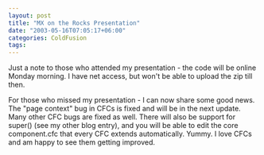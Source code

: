 ```yaml
---
layout: post
title: "MX on the Rocks Presentation"
date: "2003-05-16T07:05:17+06:00"
categories: ColdFusion 
tags: 
---
```


Just a note to those who attended my presentation - the code will be online Monday morning. I have net access, but won't be able to upload the zip till then.

For those who missed my presentation - I can now share some good news. The "page context" bug in CFCs is fixed and will be in the next update. Many other CFC bugs are fixed as well. There will also be support for super() (see my other blog entry), and you will be able to edit the core component.cfc that every CFC extends automatically. Yummy. I love CFCs and am happy to see them getting improved.